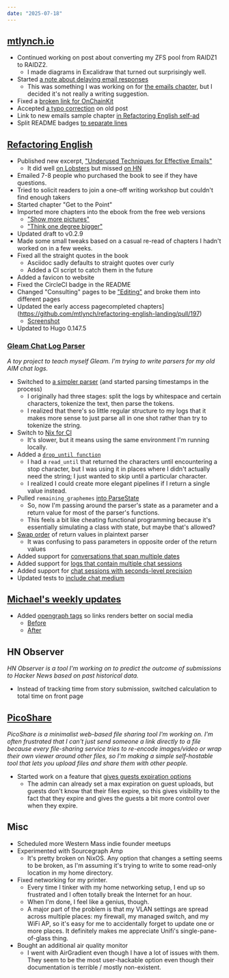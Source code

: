 ```yaml
---
date: "2025-07-18"
---
```


## [mtlynch.io](https://mtlynch.io)

- Continued working on post about converting my ZFS pool from RAIDZ1 to RAIDZ2.
  - I made diagrams in Excalidraw that turned out surprisingly well.
- Started [a note about delaying email responses](https://github.com/mtlynch/mtlynch.io/pull/1518)
  - This was something I was working on for [the emails chapter](https://refactoringenglish.com/chapters/techniques-for-writing-emails/), but I decided it's not really a writing suggestion.
- Fixed a [broken link for OnChainKit](https://github.com/mtlynch/mtlynch.io/pull/1520)
- Accepted [a typo correction](https://github.com/mtlynch/mtlynch.io/pull/1519) on old post
- Link to new emails sample chapter [in Refactoring English self-ad](https://github.com/mtlynch/mtlynch.io/pull/1521)
- Split README badges [to separate lines](https://github.com/mtlynch/mtlynch.io/pull/1517)

## [Refactoring English](https://refactoringenglish.com)

- Published new excerpt, ["Underused Techniques for Effective Emails"](https://refactoringenglish.com/chapters/techniques-for-writing-emails/)
  - It did well [on Lobsters](https://lobste.rs/s/tfauzy/underused_techniques_for_effective) but missed [on HN](https://news.ycombinator.com/item?id=44583368)
- Emailed 7-8 people who purchased the book to see if they have questions.
- Tried to solicit readers to join a one-off writing workshop but couldn't find enough takers
- Started chapter "Get to the Point"
- Imported more chapters into the ebook from the free web versions
  - ["Show more pictures"](https://refactoringenglish.com/chapters/write-blog-posts-developers-read/#show-more-pictures)
  - ["Think one degree bigger"](https://refactoringenglish.com/chapters/write-blog-posts-developers-read/#think-one-degree-bigger)
- Updated draft to v0.2.9
- Made some small tweaks based on a casual re-read of chapters I hadn't worked on in a few weeks.
- Fixed all the straight quotes in the book
  - Asciidoc sadly defaults to straight quotes over curly
  - Added a CI script to catch them in the future
- Added a favicon to website
- Fixed the CircleCI badge in the README
- Changed "Consulting" pages to be ["Editing"](https://refactoringenglish.com/services/blog-editing/) and broke them into different pages
- Updated the early access pagecompleted chapters](https://github.com/mtlynch/refactoring-english-landing/pull/197)
  - [Screenshot](early-access.webp)
- Updated to Hugo 0.147.5

### [Gleam Chat Log Parser](https://codeberg.org/mtlynch/gleam-chat-log-parser)

_A toy project to teach myself Gleam. I'm trying to write parsers for my old AIM chat logs._

- Switched to [a simpler parser](https://codeberg.org/mtlynch/gleam-chat-log-parser/pulls/20) (and started parsing timestamps in the process)
  - I originally had three stages: split the logs by whitespace and certain characters, tokenize the text, then parse the tokens.
  - I realized that there's so little regular structure to my logs that it makes more sense to just parse all in one shot rather than try to tokenize the string.
- Switch to [Nix for CI](https://codeberg.org/mtlynch/gleam-chat-log-parser/pulls/21)
  - It's slower, but it means using the same environment I'm running locally.
- Added a [`drop_until function`](https://codeberg.org/mtlynch/gleam-chat-log-parser/pulls/28)
  - I had a `read_until` that returned the characters until encountering a stop character, but I was using it in places where I didn't actually need the string; I just wanted to skip until a particular character.
  - I realized I could create more elegant pipelines if I return a single value instead.
- Pulled `remaining_graphemes` [into ParseState](https://codeberg.org/mtlynch/gleam-chat-log-parser/pulls/27)
  - So, now I'm passing around the parser's state as a parameter and a return value for most of the parser's functions.
  - This feels a bit like cheating functional programming because it's essentially simulating a class with state, but maybe that's allowed?
- [Swap order](https://codeberg.org/mtlynch/gleam-chat-log-parser/pulls/26) of return values in plaintext parser
  - It was confusing to pass parameters in opposite order of the return values
- Added support for [conversations that span multiple dates](https://codeberg.org/mtlynch/gleam-chat-log-parser/pulls/22)
- Added support for [logs that contain multiple chat sessions](https://codeberg.org/mtlynch/gleam-chat-log-parser/pulls/23)
- Added support for [chat sessions with seconds-level precision](https://codeberg.org/mtlynch/gleam-chat-log-parser/pulls/29)
- Updated tests to [include chat medium](https://codeberg.org/mtlynch/gleam-chat-log-parser/pulls/24)

## [Michael's weekly updates](https://github.com/mtlynch/weeks.mtlynch.io)

- Added [opengraph tags](https://github.com/mtlynch/weeks.mtlynch.io/pull/17) so links renders better on social media
  - [Before](og-before.webp)
  - [After](og-after.webp)

## HN Observer

_HN Observer is a tool I'm working on to predict the outcome of submissions to Hacker News based on past historical data._

- Instead of tracking time from story submission, switched calculation to total time on front page

## [PicoShare](https://pico.rocks)

_PicoShare is a minimalist web-based file sharing tool I'm working on. I'm often frustrated that I can't just send someone a link directly to a file because every file-sharing service tries to re-encode images/video or wrap their own viewer around other files, so I'm making a simple self-hostable tool that lets you upload files and share them with other people._

- Started work on a feature that [gives guests expiration options](https://github.com/mtlynch/picoshare/pull/694)
  - The admin can already set a max expiration on guest uploads, but guests don't know that their files expire, so this gives visibility to the fact that they expire and gives the guests a bit more control over when they expire.

## Misc

- Scheduled more Western Mass indie founder meetups
- Experimented with Sourcegraph Amp
  - It's pretty broken on NixOS. Any option that changes a setting seems to be broken, as I'm assuming it's trying to write to some read-only location in my home directory.
- Fixed networking for my printer.
  - Every time I tinker with my home networking setup, I end up so frustrated and I often totally break the Internet for an hour.
  - When I'm done, I feel like a genius, though.
  - A major part of the problem is that my VLAN settings are spread across multiple places: my firewall, my managed switch, and my WiFi AP, so it's easy for me to accidentally forget to update one or more places. It definitely makes me appreciate Unifi's single-pane-of-glass thing.
- Bought an additional air quality monitor
  - I went with AirGradient even though I have a lot of issues with them. They seem to be the most user-hackable option even though their documentation is terrible / mostly non-existent.
